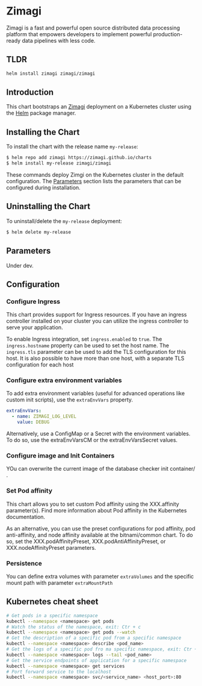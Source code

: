 # Zimagi

Zimagi is a fast and powerful open source distributed data processing platform that empowers developers to implement powerful production-ready data pipelines with less code.

## TLDR
```bash
helm install zimagi zimagi/zimagi
```

## Introduction
This chart bootstraps an [Zimagi](https://github.com/zimagi/zimagi) deployment on a Kubernetes cluster using the [Helm](https://helm.sh/) package manager.

## Installing the Chart

To install the chart with the release name `my-release`:

```bash
$ helm repo add zimagi https://zimagi.github.io/charts
$ helm install my-release zimagi/zimagi
```

These commands deploy Zimgi on the Kubernetes cluster in the default configuration. The [Parameters](./values.yaml) section lists the parameters that can be configured during installation.

## Uninstalling the Chart

To uninstall/delete the `my-release` deployment:

```bash
$ helm delete my-release
```

## Parameters

Under dev.

## Configuration

### Configure Ingress

This chart provides support for Ingress resources. If you have an ingress controller installed on your cluster you can utilize the ingress controller to serve your application.

To enable Ingress integration, set `ingress.enabled` to `true`. The `ingress.hostname` property can be used to set the host name. The `ingress.tls` parameter can be used to add the TLS configuration for this host. It is also possible to have more than one host, with a separate TLS configuration for each host

### Configure extra environment variables

To add extra environment variables (useful for advanced operations like custom init scripts), use the `extraEnvVars` property.

```yaml
extraEnvVars:
  - name: ZIMAGI_LOG_LEVEL
    value: DEBUG
```

Alternatively, use a ConfigMap or a Secret with the environment variables. To do so, use the extraEnvVarsCM or the extraEnvVarsSecret values.

### Configure image and Init Containers

YOu can overwrite the current image of the database checker init container/
.

### Set Pod affinity

This chart allows you to set custom Pod affinity using the XXX.affinity parameter(s). Find more information about Pod affinity in the Kubernetes documentation.

As an alternative, you can use the preset configurations for pod affinity, pod anti-affinity, and node affinity available at the bitnami/common chart. To do so, set the XXX.podAffinityPreset, XXX.podAntiAffinityPreset, or XXX.nodeAffinityPreset parameters.


### Persistence

You can define extra volumes with parameter `extraVolumes` and the specific mount path with parameter `extraMountPath`

## Kubernetes cheat sheet
```bash
# Get pods in a specific namespace
kubectl --namespace <namespace> get pods
# Watch the status of the namespace, exit: Ctr + c
kubectl --namespace <namespace> get pods --watch
# Get the description of a specific pod from a specific namespace
kubectl --namespace <namespace> describe <pod_name>
# Get the logs of a specific pod fro ma specific namespace, exit: Ctr + c
kubectl --namespace <namespace> logs --tail <pod_name>
# Get the service endpoints of application for a specific namespace
kubectl --namespace <namespace> get services
# Port forward service to the localhost
kubectl --namespace <namespace> svc/<service_name> <host_port>:80
```